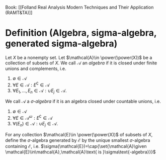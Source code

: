 Book: [[Folland Real Analysis Modern Techniques and Their Application (RAMT&TA)]]
# Definition (Algebra, sigma-algebra, generated sigma-algebra)
Let $X$ be a nonempty set.
Let $\mathcal{A}\in \power(\power(X))$ be a collection of subsets of $X$.
We call $\mathcal{A}$ an *algebra* if it is closed under finite unions and complements, i.e.
1. $\emptyset\in \mathcal{A}$
2. $\forall E\in \mathcal{A}:E^\complement\in \mathcal{ A}$
3. $\forall E_{1},\dots,E_{n}\in \mathcal{A}:\cup E_{j}\in \mathcal{A}$.

We call $\mathcal{A}$ a *$\sigma$-algebra* if it is an algebra closed under countable unions, i.e.
1. $\emptyset\in \mathcal{A}$
2. $\forall E\in \mathcal{A}^{\omega}:E^\complement\in \mathcal{A}$
3. $\forall (E_{n})\in \mathcal{A}:\cup E_{j}\in \mathcal{A}$.

For any collection $\mathcal{E}\in \power(\power(X))$ of subsets of $X$, define the $\sigma$-algebra generated by $\mathcal{E}$ by the unique smallest $\sigma$-algebra containing $\mathcal{E}$, i.e.  $\sigma(\mathcal{E})=\cap{\set{\mathcal{A}\given \mathcal{E}\in\mathcal{A},\mathcal{A}\text{ is }\sigma\text{-algebra}}}$
